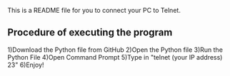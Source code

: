 This is a README file for you to connect your PC to Telnet.

Procedure of executing the program
-----------------------------------------
1)Download the Python file from GitHub
2)Open the Python file
3)Run the Python File
4)Open Command Prompt
5)Type in "telnet (your IP address) 23"
6)Enjoy!
